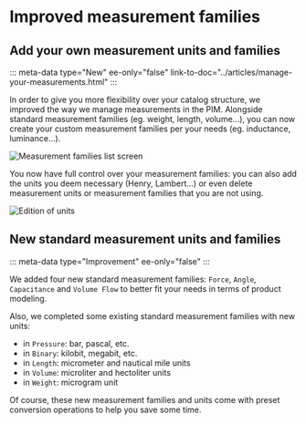 # Improved measurement families

## Add your own measurement units and families
::: meta-data type="New" ee-only="false" link-to-doc="../articles/manage-your-measurements.html"
:::

In order to give you more flexibility over your catalog structure, we improved the way we manage measurements in the PIM. Alongside standard measurement families (eg. weight, length, volume...), you can now create your custom measurement families per your needs (eg. inductance, luminance...).

![Measurement families list screen](../img/measurement-families-list.png)

You now have full control over your measurement families: you can also add the units you deem necessary (Henry, Lambert...) or even delete measurement units or measurement families that you are not using.

![Edition of units](../img/measurement-families-update-screen.png)

## New standard measurement units and families
::: meta-data type="Improvement" ee-only="false"
:::

We added four new standard measurement families: `Force`, `Angle`, `Capacitance` and `Volume Flow` to better fit your needs in terms of product modeling.

Also, we completed some existing standard measurement families with new units:
- in `Pressure`: bar, pascal, etc.
- in `Binary`: kilobit, megabit, etc.
- in `Length`: micrometer and nautical mile units
- in `Volume`: microliter and hectoliter units
- in `Weight`: microgram unit

Of course, these new measurement families and units come with preset conversion operations to help you save some time.

